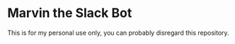 # Marvin the Slack Bot

This is for my personal use only, you can probably disregard this repository.
